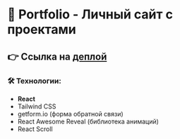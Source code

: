 # 💼 Portfolio - Личный сайт с проектами

## 👉 Ссылка на [деплой](https://portfolio-chi-six-95.vercel.app/)

### 🛠️ Технологии:

- **React**
- Tailwind CSS
- getform.io (форма обратной связи)
- React Awesome Reveal (библиотека анимаций)
- React Scroll
